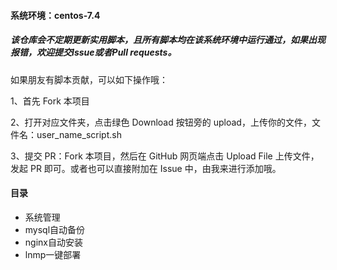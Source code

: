 #### 系统环境：centos-7.4

##### 该仓库会不定期更新实用脚本，且所有脚本均在该系统环境中运行通过，如果出现报错，欢迎提交Issue或者Pull requests。
如果朋友有脚本贡献，可以如下操作哦：

1、首先 Fork 本项目

2、打开对应文件夹，点击绿色 Download 按钮旁的 upload，上传你的文件，文件名：user_name_script.sh

3、提交 PR：Fork 本项目，然后在 GitHub 网页端点击 Upload File 上传文件，发起 PR 即可。或者也可以直接附加在 Issue 中，由我来进行添加哦。

#### 目录
- 系统管理
- mysql自动备份
- nginx自动安装
- lnmp一键部署

